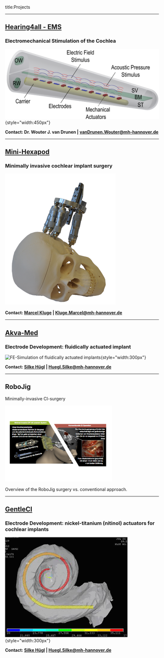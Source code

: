 ﻿title:Projects

---
## [Hearing4all - EMS](http://www.vianna.de/01_workgroups/majdani/projects/ems.html)

### Electromechanical Stimulation of the Cochlea


![EMS](projects/ems.png){style="width:450px"}


**Contact: Dr. Wouter J. van Drunen | vanDrunen.Wouter@mh-hannover.de**

---
## [Mini-Hexapod](http://www.vianna.de/01_workgroups/majdani/projects/hexapod.html)

### Minimally invasive cochlear implant surgery

![Gough-Stewart platform (Hexapod) on the skull](projects/hexapod_v02.png)


**Contact: [Marcel Kluge](http://www.vianna.de/01_workgroups/majdani/staff/marcel.html) | Kluge.Marcel@mh-hannover.de**

---
## [Akva-Med](projects/akvamed.html)

### Electrode Development: fluidically actuated implant

![FE-Simulation of fluidically actuated implants](projects/akvamed3.png){style="width:300px"}


**Contact: [Silke Hügl](staff/silke.html) | Huegl.Silke@mh-hannover.de**

---
## RoboJig

Minimally-invasive CI-surgery


![Overview of RoboJig System](projects/robojig-overview-de.png)

Overview of the RoboJig surgery vs. conventional approach.


---
## [GentleCI](http://www.vianna.de/01_workgroups/majdani/projects/gentleci.html)

### Electrode Development: nickel-titanium (nitinol) actuators for cochlear implants

![FE-Simulation of electrode carrier equipped with actuator from shape-memory-alloy](projects/gentleci1.png){style="width:300px"}

**Contact: [Silke Hügl](staff/silke.html) | Huegl.Silke@mh-hannover.de**
